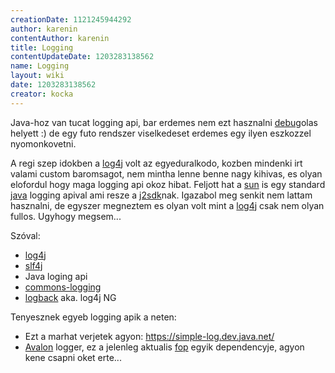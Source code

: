 ```yaml
---
creationDate: 1121245944292 
author: karenin 
contentAuthor: karenin 
title: Logging 
contentUpdateDate: 1203283138562 
name: Logging 
layout: wiki 
date: 1203283138562 
creator: kocka 
---
```

Java-hoz van tucat logging api, bar erdemes nem ezt hasznalni [debug](Missing.html)olas helyett :) de egy futo rendszer viselkedeset erdemes egy ilyen eszkozzel nyomonkovetni.

A regi szep idokben a [log4j](log4j.html) volt az egyeduralkodo, kozben mindenki irt valami custom baromsagot, nem mintha lenne benne nagy kihivas, es olyan elofordul hogy maga logging api okoz hibat. Feljott hat a [sun](Sun.html) is egy standard [java](java.html) logging apival ami resze a [j2sdk](Missing.html)nak. Igazabol meg senkit nem lattam hasznalni, de egyszer megneztem es olyan volt mint a [log4j](log4j.html) csak nem olyan fullos. Ugyhogy megsem...

Szóval:

*   [log4j](log4j.html)
*   [slf4j](slf4j.html)
*   Java loging api
*   [commons-logging](commons-logging.html)
*   [logback](logback.html) aka. log4j NG



Tenyesznek egyeb logging apik a neten:
*   Ezt a marhat verjetek agyon: https://simple-log.dev.java.net/
*   [Avalon](avalon.html) logger, ez a jelenleg aktualis [fop](FOP.html) egyik dependencyje, agyon kene csapni oket erte...
